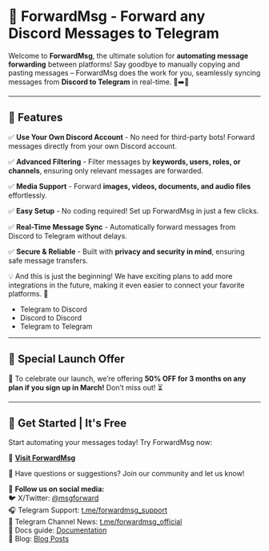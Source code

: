 # 🚀 ForwardMsg - Forward any Discord Messages to Telegram

Welcome to **ForwardMsg**, the ultimate solution for **automating message forwarding** between platforms! Say goodbye to manually copying and pasting messages – ForwardMsg does the work for you, seamlessly syncing messages from **Discord to Telegram** in real-time. 💬➡️📲

---

## 🌟 Features

✅ **Use Your Own Discord Account** - No need for third-party bots! Forward messages directly from your own Discord account.

✅ **Advanced Filtering** - Filter messages by **keywords, users, roles, or channels**, ensuring only relevant messages are forwarded.

✅ **Media Support** - Forward **images, videos, documents, and audio files** effortlessly.

✅ **Easy Setup** - No coding required! Set up ForwardMsg in just a few clicks.

✅ **Real-Time Message Sync** - Automatically forward messages from Discord to Telegram without delays.

✅ **Secure & Reliable** - Built with **privacy and security in mind**, ensuring safe message transfers.

💡 And this is just the beginning! We have exciting plans to add more integrations in the future, making it even easier to connect your favorite platforms. 🚀
- Telegram to Discord
- Discord to Discord
- Telegram to Telegram

---

## 🎉 Special Launch Offer
🚀 To celebrate our launch, we’re offering **50% OFF for 3 months on any plan if you sign up in March!** Don’t miss out! ⏳

---

## 🔗 Get Started | It's Free
Start automating your messages today! Try ForwardMsg now:

🔗 **[Visit ForwardMsg](https://www.forwardmsg.com)**

📢 Have questions or suggestions? Join our community and let us know!

💬 **Follow us on social media:**  
🐦 X/Twitter: [@msgforward](https://x.com/msgforward)  
🎧 Telegram Support: [t.me/forwardmsg_support](https://t.me/forwardmsg_support)  
📢 Telegram Channel News: [t.me/forwardmsg_official](https://t.me/forwardmsg_official)  
📗 Docs guide: [Documentation](https://www.forwardmsg.com/docs)  
📝 Blog: [Blog Posts](https://www.forwardmsg.com/blog)

